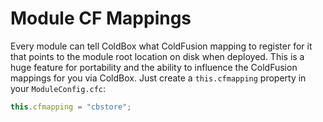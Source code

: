 # Module CF Mappings

Every module can tell ColdBox what ColdFusion mapping to register for it that points to the module root location on disk when deployed. This is a huge feature for portability and the ability to influence the ColdFusion mappings for you via ColdBox. Just create a `this.cfmapping` property in your `ModuleConfig.cfc`:

```javascript
this.cfmapping = "cbstore";
```
